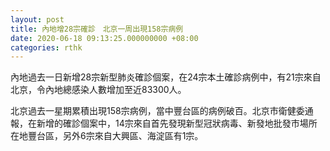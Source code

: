 ```yaml
---
layout: post
title: 內地增28宗確診　北京一周出現158宗病例
date: 2020-06-18 09:13:25.000000000 +08:00
categories: rthk
---
```


內地過去一日新增28宗新型肺炎確診個案，在24宗本土確診病例中，有21宗來自北京，令內地總感染人數增加至近83300人。

北京過去一星期累積出現158宗病例，當中豐台區的病例破百。北京市衛健委通報，在新增的確診個案中，14宗來自首先發現新型冠狀病毒、新發地批發市場所在地豐台區，另外6宗來自大興區、海淀區有1宗。
